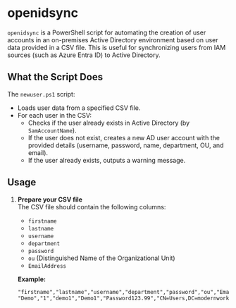 # openidsync

`openidsync` is a PowerShell script for automating the creation of user accounts in an on-premises Active Directory environment based on user data provided in a CSV file. This is useful for synchronizing users from IAM sources (such as Azure Entra ID) to Active Directory.

## What the Script Does

The `newuser.ps1` script:

- Loads user data from a specified CSV file.
- For each user in the CSV:
  - Checks if the user already exists in Active Directory (by `SamAccountName`).
  - If the user does not exist, creates a new AD user account with the provided details (username, password, name, department, OU, and email).
  - If the user already exists, outputs a warning message.

## Usage

1. **Prepare your CSV file**  
   The CSV file should contain the following columns:

   - `firstname`
   - `lastname`
   - `username`
   - `department`
   - `password`
   - `ou` (Distinguished Name of the Organizational Unit)
   - `EmailAddress`

   **Example:**
   ```csv
   "firstname","lastname","username","department","password","ou","EmailAddress"
   "Demo","1","demo1","Demo1","Password123.99","CN=Users,DC=modernworkplace,DC=hu","demo1@modernworkplace.hu"
   ```
